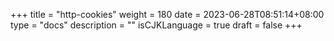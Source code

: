 +++
title = "http-cookies"
weight = 180
date = 2023-06-28T08:51:14+08:00
type = "docs"
description = ""
isCJKLanguage = true
draft = false
+++
